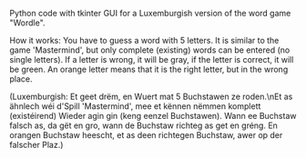 Python code with tkinter GUI for a Luxemburgish version of the word game "Wordle".

How it works:
You have to guess a word with 5 letters. It is similar to the game 'Mastermind', but only complete (existing) words can be entered (no single letters).
If a letter is wrong, it will be gray, if the letter is correct, it will be green.
An orange letter means that it is the right letter, but in the wrong place.

(Luxemburgish:
Et geet drëm, en Wuert mat 5 Buchstawen ze roden.\nEt as ähnlech wéi d'Spill 'Mastermind', mee et kënnen nëmmen komplett (existéirend) Wieder agin gin (keng eenzel Buchstawen).
Wann ee Buchstaw falsch as, da gët en gro, wann de Buchstaw richteg as get en gréng.
En orangen Buchstaw heescht, et as deen richtegen Buchstaw, awer op der falscher Plaz.)
